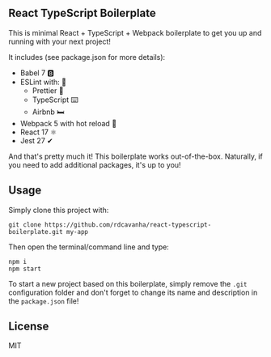 ## React TypeScript Boilerplate
This is minimal React + TypeScript + Webpack boilerplate to get you up and running with your next project!

It includes (see package.json for more details):

 - Babel 7 🅱️
 - ESLint with: 🧹
	 - Prettier 💅
	 - TypeScript ⌨️
	 - Airbnb 🛏️
 - Webpack 5 with hot reload 🧳
 - React 17 ⚛️
 - Jest 27 ✔

And that's pretty much it! This boilerplate works out-of-the-box. Naturally, if you need to add additional packages, it's up to you!

## Usage
Simply clone this project with:
```
git clone https://github.com/rdcavanha/react-typescript-boilerplate.git my-app
```

Then open the terminal/command line and type:
```
npm i
npm start
```

To start a new project based on this boilerplate, simply remove the `.git` configuration folder and don't forget to change its name and description in the `package.json` file!

## License
MIT

